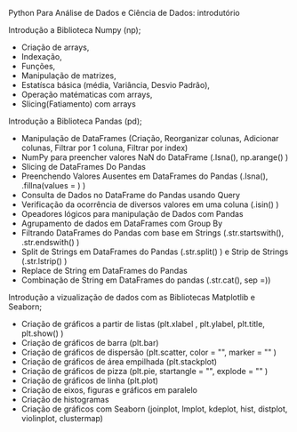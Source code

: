 Python Para Análise de Dados e Ciência de Dados: introdutório

Introdução a Biblioteca Numpy (np);

- Criação de arrays,
- Indexação,
- Funções,
- Manipulação de matrizes,
- Estatísca básica (média, Variância, Desvio Padrão),
- Operação matématicas com arrays,
- Slicing(Fatiamento) com arrays
  
Introdução a Biblioteca Pandas (pd);

- Manipulação de DataFrames (Criação, Reorganizar colunas, Adicionar colunas, Filtrar por 1 coluna, Filtrar por index)
- NumPy para preencher valores NaN do DataFrame (.Isna(), np.arange() )
- Slicing de DataFrames Do Pandas
- Preenchendo Valores Ausentes em DataFrames do Pandas (.Isna(), .fillna(values = ) )
- Consulta de Dados no DataFrame do Pandas usando Query
- Verificação da ocorrência de diversos valores em uma coluna (.isin() )
- Opeadores lógicos para manipulação de Dados com Pandas
- Agrupamento de dados em DataFrames com Group By
- Filtrando DataFrames do Pandas com base em Strings (.str.startswith(), .str.endswith() )
- Split de Strings em DataFrames do Pandas (.str.split() ) e Strip de Strings (.str.lstrip() )
- Replace de String em DataFrames do Pandas
- Combinação de String em DataFrames do pandas (.str.cat(), sep =))

Introdução a vizualização de dados com as Bibliotecas Matplotlib e Seaborn;

- Criação de gráficos a partir de listas (plt.xlabel , plt.ylabel, plt.title, plt.show() )
- Criação de gráficos de barra (plt.bar)
- Criação de gráficos de dispersão (plt.scatter, color = "", marker = "" )
- Criação de gráficos de área empilhada (plt.stackplot)
- Criação de gráficos de pizza (plt.pie, startangle = "", explode = "" )
- Criação de gráficos de linha (plt.plot)
- Criação de eixos, figuras e gráficos em paralelo
- Criação de histogramas
- Criação de gráficos com Seaborn (joinplot, lmplot, kdeplot, hist, distplot, violinplot, clustermap)
  

